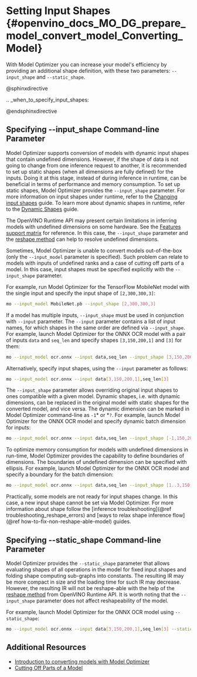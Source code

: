# Setting Input Shapes {#openvino_docs_MO_DG_prepare_model_convert_model_Converting_Model}

With Model Optimizer you can increase your model's efficiency by providing an additional shape definition, with these two parameters: `--input_shape` and `--static_shape`.

@sphinxdirective

.. _when_to_specify_input_shapes:

@endsphinxdirective


## Specifying --input_shape Command-line Parameter
Model Optimizer supports conversion of models with dynamic input shapes that contain undefined dimensions.
However, if the shape of data is not going to change from one inference request to another,
it is recommended to set up static shapes (when all dimensions are fully defined) for the inputs.
Doing it at this stage, instead of during inference in runtime, can be beneficial in terms of performance and memory consumption.
To set up static shapes, Model Optimizer provides the `--input_shape` parameter.
For more information on input shapes under runtime, refer to the [Changing input shapes](../../../OV_Runtime_UG/ShapeInference.md) guide.
To learn more about dynamic shapes in runtime, refer to the [Dynamic Shapes](../../../OV_Runtime_UG/ov_dynamic_shapes.md) guide.

The OpenVINO Runtime API may present certain limitations in inferring models with undefined dimensions on some hardware. See the [Features support matrix](../../../OV_Runtime_UG/supported_plugins/Device_Plugins.md) for reference.
In this case, the `--input_shape` parameter and the [reshape method](../../../OV_Runtime_UG/ShapeInference.md) can help to resolve undefined dimensions.

Sometimes, Model Optimizer is unable to convert models out-of-the-box (only the `--input_model` parameter is specified).
Such problem can relate to models with inputs of undefined ranks and a case of cutting off parts of a model.
In this case, input shapes must be specified explicitly with the `--input_shape` parameter.

For example, run Model Optimizer for the TensorFlow MobileNet model with the single input
and specify the input shape of `[2,300,300,3]`:

```sh
mo --input_model MobileNet.pb --input_shape [2,300,300,3]
```

If a model has multiple inputs, `--input_shape` must be used in conjunction with `--input` parameter.
The `--input` parameter contains a list of input names, for which shapes in the same order are defined via `--input_shape`.
For example, launch Model Optimizer for the ONNX OCR model with a pair of inputs `data` and `seq_len`
and specify shapes `[3,150,200,1]` and `[3]` for them:

```sh
mo --input_model ocr.onnx --input data,seq_len --input_shape [3,150,200,1],[3]
```

Alternatively, specify input shapes, using the `--input` parameter as follows:

```sh
mo --input_model ocr.onnx --input data[3,150,200,1],seq_len[3]
```

The `--input_shape` parameter allows overriding original input shapes to ones compatible with a given model.
Dynamic shapes, i.e. with dynamic dimensions, can be replaced in the original model with static shapes for the converted model, and vice versa.
The dynamic dimension can be marked in Model Optimizer command-line as `-1`* or *`?`.
For example, launch Model Optimizer for the ONNX OCR model and specify dynamic batch dimension for inputs:

```sh
mo --input_model ocr.onnx --input data,seq_len --input_shape [-1,150,200,1],[-1]
```

To optimize memory consumption for models with undefined dimensions in run-time, Model Optimizer provides the capability to define boundaries of dimensions.
The boundaries of undefined dimension can be specified with ellipsis.
For example, launch Model Optimizer for the ONNX OCR model and specify a boundary for the batch dimension:

```sh
mo --input_model ocr.onnx --input data,seq_len --input_shape [1..3,150,200,1],[1..3]
```

Practically, some models are not ready for input shapes change.
In this case, a new input shape cannot be set via Model Optimizer.
For more information about shape follow the [inference troubleshooting](@ref troubleshooting_reshape_errors) and [ways to relax shape inference flow](@ref how-to-fix-non-reshape-able-model) guides. 

## Specifying --static_shape Command-line Parameter
Model Optimizer provides the `--static_shape` parameter that allows evaluating shapes of all operations in the model for fixed input shapes
and folding shape computing sub-graphs into constants. The resulting IR may be more compact in size and the loading time for such IR may decrease.
However, the resulting IR will not be reshape-able with the help of the [reshape method](../../../OV_Runtime_UG/ShapeInference.md) from OpenVINO Runtime API.
It is worth noting that the `--input_shape` parameter does not affect reshapeability of the model.

For example, launch Model Optimizer for the ONNX OCR model using `--static_shape`:

```sh
mo --input_model ocr.onnx --input data[3,150,200,1],seq_len[3] --static_shape
```

## Additional Resources
* [Introduction to converting models with Model Optimizer](../../Deep_Learning_Model_Optimizer_DevGuide.md)
* [Cutting Off Parts of a Model](Cutting_Model.md)
